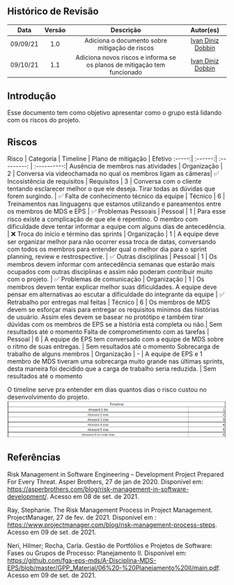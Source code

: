 ## Histórico de Revisão
| Data | Versão | Descrição | Autor(es)|
|:----:|:------:|:---------:|:--------:|
| 09/09/21 | 1.0 | Adiciona o documento sobre mitigação de riscos | [Ivan Diniz Dobbin](https://github.com/darmsDD) |
| 09/10/21 | 1.1 | Adiciona novos riscos e informa se os planos de mitigação tem funcionado | [Ivan Diniz Dobbin](https://github.com/darmsDD) |




## Introdução
Esse documento tem como objetivo apresentar como o grupo está lidando com os riscos do projeto.

## Riscos

Risco | Categoria | Timeline | Plano de mitigação | Efetivo
:-----:| :------:| :---------: | :----------:|
Ausência de membros nas atividades | 	Organização | 2 | Conversa via videochamada no qual os membros ligam as câmeras|  :white_check_mark:
Incosistência de requisitos |	Requisitos | 3 | Conversa com o cliente tentando esclarecer melhor o que ele deseja. Tirar todas as dúvidas que forem surgindo. | :white_check_mark:
Falta de conhecimento técnico da equipe |	Técnico | 6 | Treinamentos nas linguagens que estamos utilizando e pareamentos entre os membros de MDS e EPS | :white_check_mark:
Problemas Pessoais | Pessoal | 1 | Para esse risco existe a complicação de que ele é repentino. O membro com dificuldade deve tentar informar a equipe com alguns dias de antecedência. | :x:
Troca do início e término das sprints | Organização | 1 | A equipe deve ser organizar melhor para não ocorrer essa troca de datas, conversando com todos os membros para entender qual o melhor dia para o sprint planning, review e restrospective. | :white_check_mark:
Outras disciplinas | Pessoal | 1 | Os membros devem informar com antecedência semanas que estarão mais ocupados com outras disciplinas e assim não poderam contribuir muito com o projeto. | :white_check_mark:
Problemas de comunicação | Organização | 1 | Os membros devem tentar explicar melhor suas dificuldades. A equipe deve pensar em alternativas ao escutar a dificuldade do integrante da equipe | :white_check_mark:
Retrabalho por entregas mal feitas | Técnico | 6 | Os membros de MDS devem se esforçar mais para entregar os requisitos mínimos das histórias de usuário. Assim eles devem se basear no protótipo e também tirar dúvidas com os membros de EPS se a história está completa ou não.| Sem resultados até o momento
Falta de comprometimento com as tarefas | Pessoal | 6 | A equipe de EPS tem conversado com a equipe de MDS sobre o ritmo de suas entregas.  | Sem resultados até o momento
Sobrecarga de trabalho de alguns membros | Organização | - | A equipe de EPS e 1 membro de MDS tiveram uma sobrecarga muito grande nas últimas sprints, desta maneira foi decidido que a carga de trabalho seria reduzida. | Sem resultados até o momento









O timeline serve pra entender em dias quantos dias o risco custou no desenvolvimento do projeto.
[![](imagens/timeline.png)](imagens/timeline.png)  


## Referências

Risk Management in Software Engineering – Development Project Prepared For Every Threat. Asper Brothers, 27 de jan de 2020. Disponível em: <https://asperbrothers.com/blog/risk-management-in-software-development/>. Acesso em 08 de set. de 2021.

Ray, Stephanie. The Risk Management Process in Project Management. ProjectManager, 27 de fev. de 2021. Disponível
em : <https://www.projectmanager.com/blog/risk-management-process-steps>. Acesso em 09 de set. de 2021.

Neri, Hilmer; Rocha, Carla. Gestão de Portfólios e Projetos de Software: Fases ou Grupos de Processo: Planejamento II. Disponível em: <https://github.com/fga-eps-mds/A-Disciplina-MDS-EPS/blob/master/GPP_Material/06%20-%20Planejamento%20II/main.pdf>. Acesso em 09 de set. de 2021.

